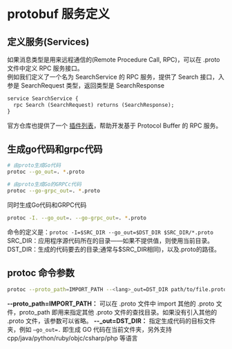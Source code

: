 # protobuf 服务定义

## 定义服务(Services)
如果消息类型是用来远程通信的(Remote Procedure Call, RPC)，可以在 .proto 文件中定义 RPC 服务接口。  
例如我们定义了一个名为 SearchService 的 RPC 服务，提供了 Search 接口，入参是 SearchRequest 类型，返回类型是 SearchResponse
```protobuf
service SearchService {
  rpc Search (SearchRequest) returns (SearchResponse);
}
```
官方仓库也提供了一个 [插件列表](https://github.com/protocolbuffers/protobuf/blob/master/docs/third_party.md)，帮助开发基于 Protocol Buffer 的 RPC 服务。

## 生成go代码和grpc代码
```bash
# 由proto生成Go代码
protoc --go_out=. *.proto

# 由proto生成Go的GRPCc代码
protoc --go-grpc_out=. *.proto
```
同时生成Go代码和GRPC代码
```bash
protoc -I. --go_out=. --go-grpc_out=. *.proto
```
命令的定义是：`protoc -I=$SRC_DIR --go_out=$DST_DIR $SRC_DIR/*.proto`  
SRC_DIR：应用程序源代码所在的目录——如果不提供值，则使用当前目录。  
DST_DIR：生成的代码要去的目录;通常与$SRC_DIR相同)，以及.proto的路径。

## protoc 命令参数
```bash
protoc --proto_path=IMPORT_PATH --<lang>_out=DST_DIR path/to/file.proto
```
**--proto_path=IMPORT_PATH：** 可以在 .proto 文件中 import 其他的 .proto 文件，proto_path 即用来指定其他 .proto 文件的查找目录。如果没有引入其他的 .proto 文件，该参数可以省略。
**--<lang>_out=DST_DIR：** 指定生成代码的目标文件夹，例如 `–go_out=.` 即生成 GO 代码在当前文件夹，另外支持 cpp/java/python/ruby/objc/csharp/php 等语言
